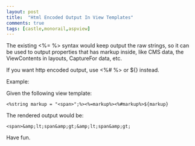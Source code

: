 ```yaml
---
layout: post
title:  "Html Encoded Output In View Templates"
comments: true
tags: [castle,monorail,aspview]
---
```



The existing <%= %> syntax would keep output the raw strings, so it can be used to output properties that has markup inside, like CMS data, the ViewContents in layouts, CaptureFor data, etc.



If you want http encoded output, use <%# %> or ${} instead.



Example:

Given the following view template:

```
<%string markup = "<span>";%><%=markup%><%#markup%>${markup}
```



The rendered output would be:

```
<span>&amp;lt;span&amp;gt;&amp;lt;span&amp;gt;
```



Have fun.

